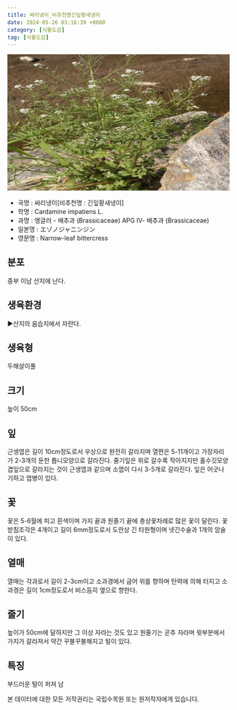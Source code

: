 ```yaml
---
title: 싸리냉이_비추천명긴잎황새냉이
date: 2024-05-26 03:16:39 +0800
category: [식물도감]
tag: [식물도감]
---
```




![싸리냉이[비추천명 : 긴잎황새냉이]](/assets/img/fileUpload/plants/basic/Cruciferae/Cardamine/8432/8432_20160802134314170files_th2.jpg)
- 국명 : 싸리냉이[비추천명 : 긴잎황새냉이]
- 학명 : Cardamine impatiens L.
- 과명 : 앵글러 - 배추과 (Brassicaceae) APG Ⅳ- 배추과 (Brassicaceae)
- 일본명 : エゾノジャニンジン
- 영문명 : Narrow-leaf bittercress


## 분포
중부 이남 산지에 난다.
## 생육환경
▶산지의 음습지에서 자란다.
## 생육형
두해살이풀
## 크기
높이 50cm
## 잎
근생엽은 길이 10cm정도로서 우상으로 완전히 갈라지며 열편은 5-11개이고 가장자리가 2-3개의 둔한 톱니모양으로 갈라진다. 줄기잎은 위로 갈수록 작아지지만 홀수깃모양겹잎으로 갈라지는 것이 근생엽과 같으며 소엽이 다시 3-5개로 갈라진다. 잎은 어긋나기하고 엽병이 있다.
## 꽃
꽃은 5-6월에 피고 흰색이며 가지 끝과 원줄기 끝에 총상꽃차례로 많은 꽃이 달린다. 꽃받침조각은 4개이고 길이 6mm정도로서 도란상 긴 타원형이며 넷긴수술과 1개의 암술이 있다.
## 열매
열매는 각과로서 길이 2-3cm이고 소과경에서 굽어 위를 향하며 탄력에 의해 터지고 소과경은 길이 1cm정도로서 비스듬히 옆으로 향한다.
## 줄기
높이가 50cm에 달하지만 그 이상 자라는 것도 있고 원줄기는 곧추 자라며 윗부분에서 가지가 갈라져서 약간 꾸불꾸불해지고 털이 있다.
## 특징
부드러운 털이 퍼져 남






본 데이터에 대한 모든 저작권리는 국립수목원 또는 원저작자에게 있습니다.
